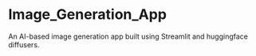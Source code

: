 # Image_Generation_App
An AI-based image generation app built using Streamlit and huggingface diffusers.
